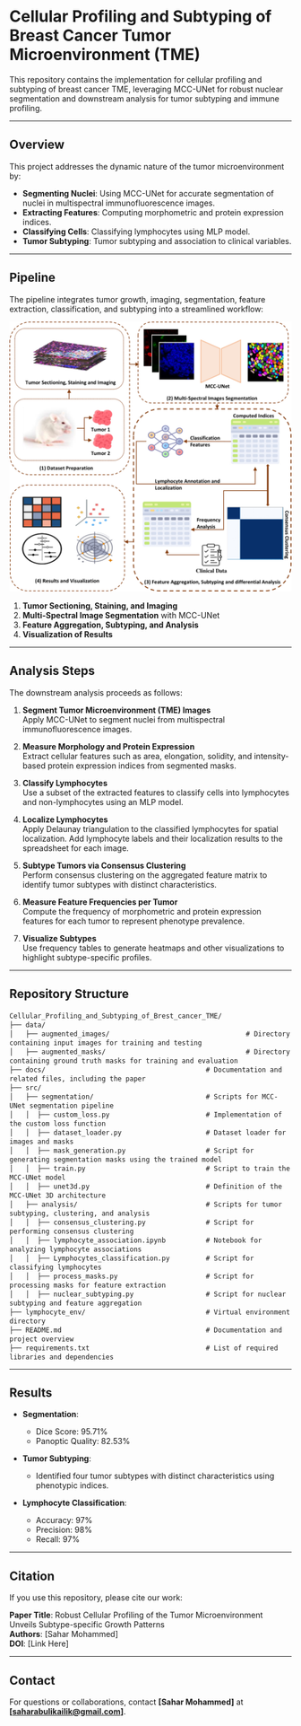 # Cellular Profiling and Subtyping of Breast Cancer Tumor Microenvironment (TME)

This repository contains the implementation for cellular profiling and subtyping of breast cancer TME, leveraging MCC-UNet for robust nuclear segmentation and downstream analysis for tumor subtyping and immune profiling.

---

## **Overview**

This project addresses the dynamic nature of the tumor microenvironment by:
- **Segmenting Nuclei**: Using MCC-UNet for accurate segmentation of nuclei in multispectral immunofluorescence images.
- **Extracting Features**: Computing morphometric and protein expression indices.
- **Classifying Cells**: Classifying lymphocytes using MLP model.
- **Tumor Subtyping**: Tumor subtyping and association to clinical variables.

---

## **Pipeline**

The pipeline integrates tumor growth, imaging, segmentation, feature extraction, classification, and subtyping into a streamlined workflow:

![Pipeline Overview](docs/Figure1.png)

1. **Tumor Sectioning, Staining, and Imaging**
2. **Multi-Spectral Image Segmentation** with MCC-UNet
3. **Feature Aggregation, Subtyping, and Analysis**
4. **Visualization of Results**

---


## **Analysis Steps**

The downstream analysis proceeds as follows:

1. **Segment Tumor Microenvironment (TME) Images**  
   Apply MCC-UNet to segment nuclei from multispectral immunofluorescence images.

2. **Measure Morphology and Protein Expression**  
   Extract cellular features such as area, elongation, solidity, and intensity-based protein expression indices from segmented masks.

3. **Classify Lymphocytes**  
   Use a subset of the extracted features to classify cells into lymphocytes and non-lymphocytes using an MLP model.

4. **Localize Lymphocytes**  
   Apply Delaunay triangulation to the classified lymphocytes for spatial localization. Add lymphocyte labels and their localization results to the spreadsheet for each image.

5. **Subtype Tumors via Consensus Clustering**  
   Perform consensus clustering on the aggregated feature matrix to identify tumor subtypes with distinct characteristics.

6. **Measure Feature Frequencies per Tumor**  
   Compute the frequency of morphometric and protein expression features for each tumor to represent phenotype prevalence.

7. **Visualize Subtypes**  
   Use frequency tables to generate heatmaps and other visualizations to highlight subtype-specific profiles.


---

## **Repository Structure**

```
Cellular_Profiling_and_Subtyping_of_Brest_cancer_TME/
├── data/
│   ├── augmented_images/                                  # Directory containing input images for training and testing
│   ├── augmented_masks/                                   # Directory containing ground truth masks for training and evaluation
├── docs/                                        # Documentation and related files, including the paper
├── src/
│   ├── segmentation/                            # Scripts for MCC-UNet segmentation pipeline
│   │  ├── custom_loss.py                        # Implementation of the custom loss function
│   │  ├── dataset_loader.py                     # Dataset loader for images and masks
│   │  ├── mask_generation.py                    # Script for generating segmentation masks using the trained model
│   │  ├── train.py                              # Script to train the MCC-UNet model
│   │  ├── unet3d.py                             # Definition of the MCC-UNet 3D architecture
│   ├── analysis/                                # Scripts for tumor subtyping, clustering, and analysis
│   │  ├── consensus_clustering.py               # Script for performing consensus clustering
│   │  ├── lymphocyte_association.ipynb          # Notebook for analyzing lymphocyte associations
│   │  ├── Lymphocytes_classification.py         # Script for classifying lymphocytes
│   │  ├── process_masks.py                      # Script for processing masks for feature extraction
│   │  ├── nuclear_subtyping.py                  # Script for nuclear subtyping and feature aggregation
├── lymphocyte_env/                              # Virtual environment directory
├── README.md                                    # Documentation and project overview
├── requirements.txt                             # List of required libraries and dependencies
```

---

## **Results**

- **Segmentation**:
  - Dice Score: 95.71%
  - Panoptic Quality: 82.53%

- **Tumor Subtyping**:
  - Identified four tumor subtypes with distinct characteristics using phenotypic indices.

- **Lymphocyte Classification**:
  - Accuracy: 97%
  - Precision: 98%
  - Recall: 97%

---

## **Citation**

If you use this repository, please cite our work:

**Paper Title**: Robust Cellular Profiling of the Tumor Microenvironment Unveils Subtype-specific Growth Patterns  
**Authors**: [Sahar Mohammed]  
**DOI**: [Link Here]

---

## **Contact**

For questions or collaborations, contact **[Sahar Mohammed]** at **[saharabulikailik@gmail.com]**.

